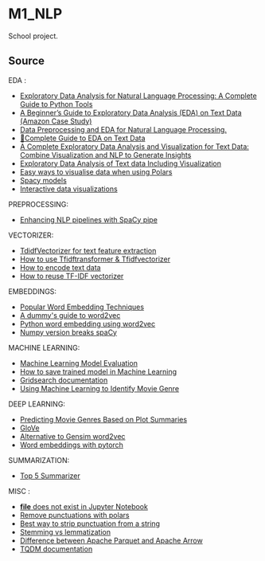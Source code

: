 # M1_NLP
School project.


## Source

EDA :
- [Exploratory Data Analysis for Natural Language Processing: A Complete Guide to Python Tools](https://neptune.ai/blog/exploratory-data-analysis-natural-language-processing-tools) 
- [A Beginner’s Guide to Exploratory Data Analysis (EDA) on Text Data (Amazon Case Study)](https://www.analyticsvidhya.com/blog/2020/04/beginners-guide-exploratory-data-analysis-text-data/)
- [Data Preprocessing and EDA for Natural Language Processing.](https://medium.com/geekculture/data-preprocessing-and-eda-for-natural-language-processing-56e45c1df36d)
- [📖Complete Guide to EDA on Text Data](https://www.kaggle.com/code/harshsingh2209/complete-guide-to-eda-on-text-data)
- [A Complete Exploratory Data Analysis and Visualization for Text Data: Combine Visualization and NLP to Generate Insights](https://www.kdnuggets.com/2019/05/complete-exploratory-data-analysis-visualization-text-data.html)
- [Exploratory Data Analysis of Text data Including Visualization](https://regenerativetoday.com/exploratory-data-analysis-of-text-data-including-visualization-and-sentiment-analysis/)
- [Easy ways to visualise data when using Polars](https://r-brink.medium.com/easy-ways-to-visualise-data-when-using-polars-e2756bc5dd37)
- [Spacy models](https://spacy.io/models)
- [Interactive data visualizations](https://jupyterbook.org/en/stable/interactive/interactive.html)

PREPROCESSING:
- [Enhancing NLP pipelines with SpaCy pipe](https://www.analyticsvidhya.com/blog/2023/08/nlp-pipelines-with-spacy/)

VECTORIZER:
- [TdidfVectorizer for text feature extraction](https://medium.com/@masudowolabi/how-to-use-sklearns-tfidfvectorizer-for-text-feature-extraction-in-model-testing-e1221fd274f8)
- [How to use Tfidftransformer & Tfidfvectorizer ](https://kavita-ganesan.com/tfidftransformer-tfidfvectorizer-usage-differences/)
- [How to encode text data](https://machinelearningmastery.com/prepare-text-data-machine-learning-scikit-learn/)
- [How to reuse TF-IDF vectorizer](https://stackoverflow.com/questions/29788047/keep-tfidf-result-for-predicting-new-content)

EMBEDDINGS:
- [Popular Word Embedding Techniques](https://dataaspirant.com/word-embedding-techniques-nlp/)
- [A dummy's guide to word2vec](https://medium.com/@manansuri/a-dummys-guide-to-word2vec-456444f3c673)
- [Python word embedding using word2vec](https://www.geeksforgeeks.org/python-word-embedding-using-word2vec/)
- [Numpy version breaks spaCy](https://github.com/explosion/spaCy/issues/13528)

MACHINE LEARNING:
- [Machine Learning Model Evaluation](https://www.geeksforgeeks.org/machine-learning/machine-learning-model-evaluation/)
- [How to save trained model in Machine Learning](https://neptune.ai/blog/saving-trained-model-in-python)
- [Gridsearch documentation](https://scikit-learn.org/stable/modules/generated/sklearn.model_selection.GridSearchCV.html)
- [Using Machine Learning to Identify Movie Genre](https://conferences.computer.org/ictapub/pdfs/ITCA2020-6EIiKprXTS23UiQ2usLpR0/114100a001/114100a001.pdf)

DEEP LEARNING:
- [Predicting Movie Genres Based on Plot Summaries](https://www.researchgate.net/publication/322517980_Predicting_Movie_Genres_Based_on_Plot_Summaries)
- [GloVe](https://nlp.stanford.edu/projects/glove/)
- [Alternative to Gensim word2vec](https://www.quora.com/Are-there-any-more-modern-alternatives-to-word2vec)
- [Word embeddings with pytorch](https://www.pythonprog.com/word-embeddings/)

SUMMARIZATION:
- [Top 5 Summarizer](https://www.turing.com/kb/5-powerful-text-summarization-techniques-in-python)

MISC :
- [__file__ does not exist in Jupyter Notebook](https://stackoverflow.com/questions/39125532/file-does-not-exist-in-jupyter-notebook)
- [Remove punctuations with polars](https://stackoverflow.com/questions/71468399/python-polars-regex-remove-non-english-keep-numbers-punctuations-and-emojis)
- [Best way to strip punctuation from a string](https://stackoverflow.com/questions/265960/best-way-to-strip-punctuation-from-a-string)
- [Stemming vs lemmatization](https://www.analyticsvidhya.com/blog/2022/06/stemming-vs-lemmatization-in-nlp-must-know-differences/)
- [Difference between Apache Parquet and Apache Arrow](https://medium.com/@rramiz.rraza/what-is-apache-arrow-and-how-it-differs-from-apache-parquet-c2b17ef4b00)
- [TQDM documentation](https://tqdm.github.io/)